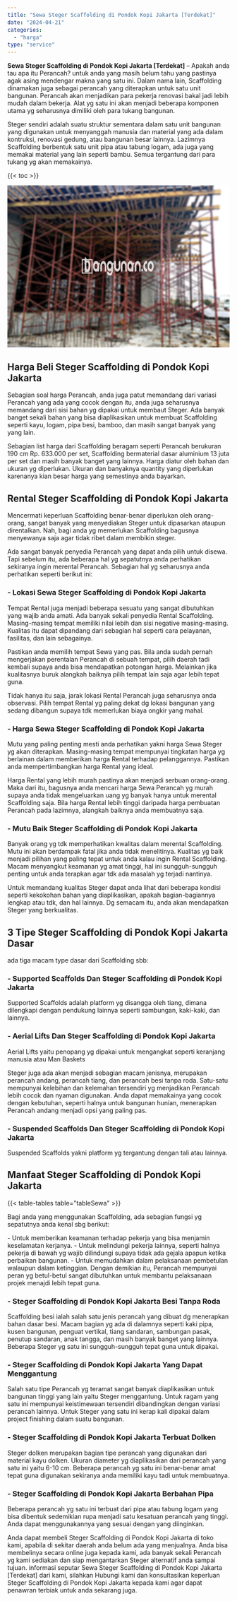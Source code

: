 ```yaml
---
title: "Sewa Steger Scaffolding di Pondok Kopi Jakarta [Terdekat]"
date: "2024-04-21"
categories: 
  - "harga"
type: "service"
---
```


**Sewa Steger Scaffolding di Pondok Kopi Jakarta \[Terdekat\]** – Apakah anda tau apa itu Perancah? untuk anda yang masih belum tahu yang pastinya agak asing mendengar makna yang satu ini. Dalam nama lain, Scaffolding dinamakan juga sebagai perancah yang diterapkan untuk satu unit bangunan. Perancah akan menjadikan para pekerja renovasi bakal jadi lebih mudah dalam bekerja. Alat yg satu ini akan menjadi beberapa komponen utama yg seharusnya dimiliki oleh para tukang bangunan.

Steger sendiri adalah suatu struktur sementara dalam satu unit bangunan yang digunakan untuk menyanggah manusia dan material yang ada dalam kontruksi, renovasi gedung, atau bangunan besar lainnya. Lazimnya Scaffolding berbentuk satu unit pipa atau tabung logam, ada juga yang memakai material yang lain seperti bambu. Semua tergantung dari para tukang yg akan memakainya.

{{< toc >}}

![Sewa Steger Scaffolding di Pondok Kopi Jakarta [Terdekat]](/images/sewa-scaffolding-steger-28.png)

## Harga Beli Steger Scaffolding di Pondok Kopi Jakarta

Sebagian soal harga Perancah, anda juga patut memandang dari variasi Perancah yang ada yang cocok dengan itu, anda juga seharusnya memandang dari sisi bahan yg dipakai untuk membaut Steger. Ada banyak banget sekali bahan yang bisa diaplikasikan untuk membuat Scaffolding seperti kayu, logam, pipa besi, bamboo, dan masih sangat banyak yang yang lain.

Sebagian list harga dari Scaffolding beragam seperti Perancah berukuran 190 cm Rp. 633.000 per set, Scaffolding bermaterial dasar aluminium 13 juta per set dan masih banyak banget yang lainnya. Harga diatur oleh bahan dan ukuran yg diperlukan. Ukuran dan banyaknya quantity yang diperlukan karenanya kian besar harga yang semestinya anda bayarkan.

## Rental Steger Scaffolding di Pondok Kopi Jakarta

Mencermati keperluan Scaffolding benar-benar diperlukan oleh orang-orang, sangat banyak yang menyediakan Steger untuk dipasarkan ataupun direntalkan. Nah, bagi anda yg memerlukan Scaffolding bagusnya menyewanya saja agar tidak ribet dalam membikin steger.

Ada sangat banyak penyedia Perancah yang dapat anda pilih untuk disewa. Tapi sebelum itu, ada beberapa hal yg sepatutnya anda perhatikan sekiranya ingin merental Perancah. Sebagian hal yg seharusnya anda perhatikan seperti berikut ini:

### \- Lokasi Sewa Steger Scaffolding di Pondok Kopi Jakarta

Tempat Rental juga menjadi beberapa sesuatu yang sangat dibutuhkan yang wajib anda amati. Ada banyak sekali penyedia Rental Scaffolding. Masing-masing tempat memiliki nilai lebih dan sisi negative masing-masing. Kualitas itu dapat dipandang dari sebagian hal seperti cara pelayanan, fasilitas, dan lain sebagainya.

Pastikan anda memilih tempat Sewa yang pas. Bila anda sudah pernah mengerjakan perentalan Perancah di sebuah tempat, pilih daerah tadi kembali supaya anda bisa mendapatkan potongan harga. Melainkan jika kualitasnya buruk alangkah baiknya pilih tempat lain saja agar lebih tepat guna.

Tidak hanya itu saja, jarak lokasi Rental Perancah juga seharusnya anda observasi. Pilih tempat Rental yg paling dekat dg lokasi bangunan yang sedang dibangun supaya tdk memerlukan biaya ongkir yang mahal.

### \- Harga Sewa Steger Scaffolding di Pondok Kopi Jakarta

Mutu yang paling penting mesti anda perhatikan yakni harga Sewa Steger yg akan diterapkan. Masing-masing tempat mempunyai tingkatan harga yg berlainan dalam memberikan harga Rental terhadap pelanggannya. Pastikan anda mempertimbangkan harga Rental yang ideal.

Harga Rental yang lebih murah pastinya akan menjadi serbuan orang-orang. Maka dari itu, bagusnya anda mencari harga Sewa Perancah yg murah supaya anda tidak mengeluarkan uang yg banyak hanya untuk merental Scaffolding saja. Bila harga Rental lebih tinggi daripada harga pembuatan Perancah pada lazimnya, alangkah baiknya anda membuatnya saja.

### \- Mutu Baik Steger Scaffolding di Pondok Kopi Jakarta

Banyak orang yg tdk memperhatikan kwalitas dalam merental Scaffolding. Mutu ini akan berdampak fatal jika anda tidak menelitinya. Kualitas yg baik menjadi pilihan yang paling tepat untuk anda kalau ingin Rental Scaffolding. Macam menyangkut keamanan yg amat tinggi, hal ini sungguh-sungguh penting untuk anda terapkan agar tdk ada masalah yg terjadi nantinya.

Untuk memandang kualitas Steger dapat anda lihat dari beberapa kondisi seperti kekokohan bahan yang diaplikasikan, apakah bagian-bagiannya lengkap atau tdk, dan hal lainnya. Dg semacam itu, anda akan mendapatkan Steger yang berkualitas.

## 3 Tipe Steger Scaffolding di Pondok Kopi Jakarta Dasar

ada tiga macam type dasar dari Scaffolding sbb:

### \- Supported Scaffolds Dan Steger Scaffolding di Pondok Kopi Jakarta

Supported Scaffolds adalah platform yg disangga oleh tiang, dimana dilengkapi dengan pendukung lainnya seperti sambungan, kaki-kaki, dan lainnya.

### \- Aerial Lifts Dan Steger Scaffolding di Pondok Kopi Jakarta

Aerial Lifts yaitu penopang yg dipakai untuk mengangkat seperti keranjang manusia atau Man Baskets

Steger juga ada akan menjadi sebagian macam jenisnya, merupakan perancah andang, perancah tiang, dan perancah besi tanpa roda. Satu-satu mempunyai kelebihan dan kelemahan tersendiri yg menjadikan Perancah lebih cocok dan nyaman digunakan. Anda dapat memakainya yang cocok dengan kebutuhan, seperti halnya untuk bangunan hunian, menerapkan Perancah andang menjadi opsi yang paling pas.

### \- Suspended Scaffolds Dan Steger Scaffolding di Pondok Kopi Jakarta

Suspended Scaffolds yakni platform yg tergantung dengan tali atau lainnya.

## Manfaat Steger Scaffolding di Pondok Kopi Jakarta

{{< table-tables table="tableSewa" >}}

Bagi anda yang menggunakan Scaffolding, ada sebagian fungsi yg sepatutnya anda kenal sbg berikut:

\- Untuk memberikan keamanan terhadap pekerja yang bisa menjamin keselamatan kerjanya. - Untuk melindungi pekerja lainnya, seperti halnya pekerja di bawah yg wajib dilindungi supaya tidak ada gejala apapun ketika perbaikan bangunan. - Untuk memudahkan dalam pelaksanaan pembetulan walaupun dalam ketinggian. Dengan demikian itu, Perancah mempunyai peran yg betul-betul sangat dibutuhkan untuk membantu pelaksanaan projek menajdi lebih tepat guna.

### \- Steger Scaffolding di Pondok Kopi Jakarta Besi Tanpa Roda

Scaffolding besi ialah salah satu jenis perancah yang dibuat dg menerapkan bahan dasar besi. Macam bagian yg ada di dalamnya seperti kaki pipa, kusen bangunan, penguat vertikal, tiang sandaran, sambungan pasak, penutup sandaran, anak tangga, dan masih banyak banget yang lainnya. Beberapa Steger yg satu ini sungguh-sungguh tepat guna untuk dipakai.

### \- Steger Scaffolding di Pondok Kopi Jakarta Yang Dapat Menggantung

Salah satu tipe Perancah yg teramat sangat banyak diaplikasikan untuk bangunan tinggi yang lain yaitu Steger menggantung. Untuk ragam yang satu ini mempunyai keistimewaan tersendiri dibandingkan dengan variasi perancah lainnya. Untuk Steger yang satu ini kerap kali dipakai dalam project finishing dalam suatu bangunan.

### \- Steger Scaffolding di Pondok Kopi Jakarta Terbuat Dolken

Steger dolken merupakan bagian tipe perancah yang digunakan dari material kayu dolken. Ukuran diameter yg diaplikasikan dari perancah yang satu ini yaitu 6-10 cm. Beberapa perancah yg satu ini benar-benar amat tepat guna digunakan sekiranya anda memiliki kayu tadi untuk membuatnya.

### \- Steger Scaffolding di Pondok Kopi Jakarta Berbahan Pipa

Beberapa perancah yg satu ini terbuat dari pipa atau tabung logam yang bisa dibentuk sedemikian rupa menjadi satu kesatuan perancah yang tinggi. Anda dapat menggunakannya yang sesuai dengan yang diinginkan.

Anda dapat membeli Steger Scaffolding di Pondok Kopi Jakarta di toko kami, apabila di sekitar daerah anda belum ada yang menjualnya. Anda bisa membelinya secara online juga kepada kami, ada banyak sekali Perancah yg kami sediakan dan siap mengantarkan Steger alternatif anda sampai tujuan. informasi seputar Sewa Steger Scaffolding di Pondok Kopi Jakarta \[Terdekat\] dari kami, silahkan Hubungi kami dan konsultasikan keperluan Steger Scaffolding di Pondok Kopi Jakarta kepada kami agar dapat penawran terbiak untuk anda sekarang juga.
